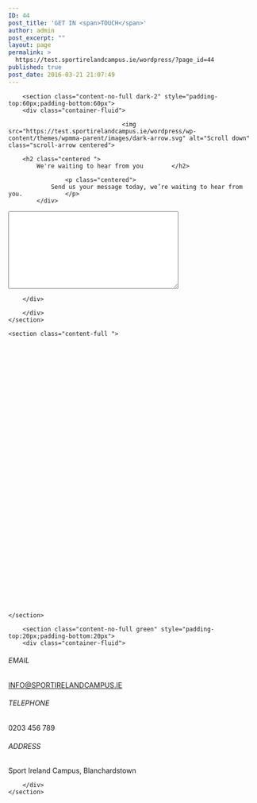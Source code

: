 ```yaml
---
ID: 44
post_title: 'GET IN <span>TOUCH</span>'
author: admin
post_excerpt: ""
layout: page
permalink: >
  https://test.sportirelandcampus.ie/wordpress/?page_id=44
published: true
post_date: 2016-03-21 21:07:49
---
```


	    <section class="content-no-full dark-2" style="padding-top:60px;padding-bottom:60px">
	    <div class="container-fluid">
            
<div class="row">
	
<div class="col-md-8 col-md-push-2">
		<div class="">
		
									<img src="https://test.sportirelandcampus.ie/wordpress/wp-content/themes/wpmma-parent/images/dark-arrow.svg" alt="Scroll down" class="scroll-arrow centered">
					
        <h2 class="centered ">
            We're waiting to hear from you        </h2>

                    <p class="centered">
	            Send us your message today, we’re waiting to hear from you.            </p>
        	</div>
</div>

</div>


<div class="row">
	
<div class="col-md-12 ">
	    <div role="form" class="wpcf7" id="wpcf7-f59-o1" lang="en-US" dir="ltr">
<div class="screen-reader-response"></div>

<div>





</div>
<div class="col-md-10 col-md-push-1">
<div class="row">
<div class="col-md-6">
          <span class="wpcf7-form-control-wrap your-name"></span>
       </div>
<div class="col-md-6">
          <span class="wpcf7-form-control-wrap your-email"></span>
       </div>
</p></div>
<div class="row">
<div class="col-md-6">
          <span class="wpcf7-form-control-wrap your-phone"></span>
       </div>
<div class="col-md-6">
          <span class="wpcf7-form-control-wrap your-postcode"></span>
       </div>
</p></div>
<div class="row">
<div class="col-md-12">
           <span class="wpcf7-form-control-wrap your-message"><textarea name="your-message" cols="40" rows="10" class="wpcf7-form-control wpcf7-textarea"></textarea></span><br />
           
        </div>
</p></div>
</div>
<div class="wpcf7-response-output wpcf7-display-none"></div></div>
</div>

</div>

	    </div>
    </section>

    <section class="content-full ">
            
<div class="row">
	
<div class="col-md-12 ">
	<section id="map" class="" style="height:525px"></section>
</div>

</div>

    </section>

	    <section class="content-no-full green" style="padding-top:20px;padding-bottom:20px">
	    <div class="container-fluid">
            
<div class="row">
	
<div class="col-md-4 ">
		<div class="cta">
		<aside class="contact-info ">
			<i class="ion-paper-airplane"></i>
			<h6 class="no-underline">EMAIL</h6>
			<p><a href="mailto:INFO@SPORTIRELANDCAMPUS.IE">INFO@SPORTIRELANDCAMPUS.IE</a></p>
		</aside>
	</div>
</div>


<div class="col-md-4 ">
		<div class="cta">
		<aside class="contact-info ">
			<i class="ion-ios-telephone"></i>
			<h6 class="no-underline">TELEPHONE</h6>
			<p>0203 456 789</p>
		</aside>
	</div>
</div>


<div class="col-md-4 ">
		<div class="cta">
		<aside class="contact-info ">
			<i class="ion-navigate"></i>
			<h6 class="no-underline">ADDRESS</h6>
			<p>Sport Ireland Campus, Blanchardstown</p>
		</aside>
	</div>
</div>

</div>

	    </div>
    </section>


<!-- f09d467ee3e0c36623f033fde7bbbc7e -->